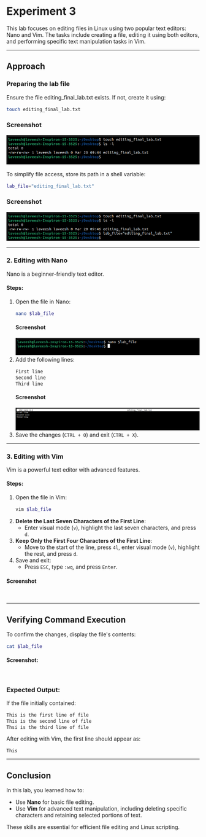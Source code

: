 # Experiment 3
This lab focuses on editing files in Linux using two popular text editors: Nano and Vim. The tasks include creating a file, editing it using both editors, and performing specific text manipulation tasks in Vim.

---

## Approach

### Preparing the lab file
Ensure the file editing_final_lab.txt exists. If not, create it using:
```bash
touch editing_final_lab.txt
```

### Screenshot
![touch](touch-file.png)


To simplify file access, store its path in a shell variable:
```bash
lab_file="editing_final_lab.txt"
```

### Screenshot
![path](storing-path-in-shell-variable.png)

---

### 2. Editing with Nano
Nano is a beginner-friendly text editor.

#### Steps:
1. Open the file in Nano:
   ```bash
   nano $lab_file
   ```
   #### Screenshot
   ![nano](nano-lab_file.png)
2. Add the following lines:
   ```
   First line
   Second line
   Third line
   ```
   #### Screenshot
   ![nano-text](nano-text-preview.png)
3. Save the changes (`CTRL + O`) and exit (`CTRL + X`).

---

### 3. Editing with Vim
Vim is a powerful text editor with advanced features.

#### Steps:
1. Open the file in Vim:
   ```bash
   vim $lab_file
   ```
2. **Delete the Last Seven Characters of the First Line**:
   - Enter visual mode (`v`), highlight the last seven characters, and press `d`.
3. **Keep Only the First Four Characters of the First Line**:
   - Move to the start of the line, press `4l`, enter visual mode (`v`), highlight the rest, and press `d`.
4. Save and exit:
   - Press `ESC`, type `:wq`, and press `Enter`.


#### Screenshot
![]()

---

## Verifying Command Execution
To confirm the changes, display the file's contents:
```bash
cat $lab_file
```

#### Screenshot:
![]()

### Expected Output:
If the file initially contained:
```
This is the first line of file
This is the second line of file
Thsi is the third line of file
```

After editing with Vim, the first line should appear as:
```
This
```

---

## Conclusion
In this lab, you learned how to:
- Use **Nano** for basic file editing.
- Use **Vim** for advanced text manipulation, including deleting specific characters and retaining selected portions of text.

These skills are essential for efficient file editing and Linux scripting.
